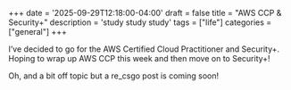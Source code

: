 +++
date = '2025-09-29T12:18:00-04:00'
draft = false
title = "AWS CCP & Security+"
description = 'study study study'
tags = ["life"]
categories = ["general"]
+++

I’ve decided to go for the AWS Certified Cloud Practitioner and Security+. Hoping to wrap up AWS CCP this week and then move on to Security+!

Oh, and a bit off topic but a re_csgo post is coming soon!